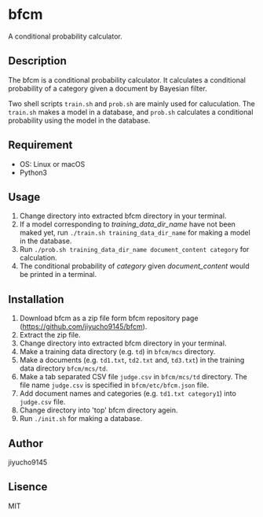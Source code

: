 # bfcm

A conditional probability calculator.

## Description

The bfcm is a conditional probability calculator. 
It calculates a conditional probability of a category given a document by Bayesian filter.

Two shell scripts `train.sh` and `prob.sh` are mainly used for caluculation. 
The `train.sh` makes a model in a database, and `prob.sh` calculates a conditional probability using the model in the database.

## Requirement

- OS: Linux or macOS
- Python3

## Usage

1. Change directory into extracted bfcm directory in your terminal.
2. If a model corresponding to *training_data_dir_name* have not been maked yet, 
run `./train.sh training_data_dir_name` for making a model in the database.
3. Run `./prob.sh training_data_dir_name document_content category` for calculation.
4. The conditional probability of *category* given *document_content* would be printed in a terminal.

## Installation

1. Download bfcm as a zip file form bfcm repository page (https://github.com/jiyucho9145/bfcm).
2. Extract the zip file.
3. Change directory into extracted bfcm directory in your terminal.
4. Make a training data directory (e.g. `td`) in `bfcm/mcs` directory.
5. Make a documents (e.g. `td1.txt`, `td2.txt` and, `td3.txt`) in the training data directory `bfcm/mcs/td`.
6. Make a tab separated CSV file `judge.csv` in `bfcm/mcs/td` directory. The file name `judge.csv` is specified in `bfcm/etc/bfcm.json` file.
7. Add document names and categories (e.g. `td1.txt	category1`) into `judge.csv` file.
8. Change directory into 'top' bfcm directory agein.
9. Run `./init.sh` for making a database.

## Author
jiyucho9145

## Lisence
MIT
